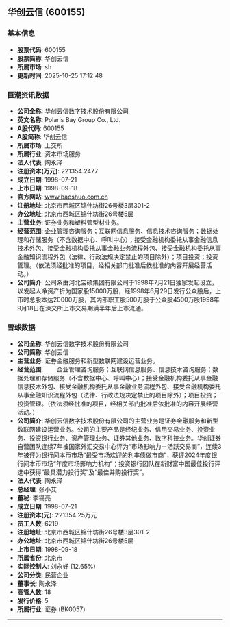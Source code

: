 ## 华创云信 (600155)

### 基本信息

- **股票代码**: 600155
- **股票简称**: 华创云信
- **所属市场**: sh
- **更新时间**: 2025-10-25 17:12:48

### 巨潮资讯数据

- **公司全称**: 华创云信数字技术股份有限公司
- **英文名称**: Polaris Bay Group Co., Ltd.
- **A股代码**: 600155
- **A股简称**: 华创云信
- **所属市场**: 上交所
- **所属行业**: 资本市场服务
- **法人代表**: 陶永泽
- **注册资本(万元)**: 221354.2477
- **成立日期**: 1998-07-21
- **上市日期**: 1998-09-18
- **官方网站**: www.baoshuo.com.cn
- **注册地址**: 北京市西城区锦什坊街26号楼3层301-2
- **办公地址**: 北京市西城区锦什坊街26号楼5层
- **主营业务**: 证券业务和塑料管型材业务。
- **经营范围**: 企业管理咨询服务；互联网信息服务、信息技术咨询服务；数据处理和存储服务（不含数据中心、呼叫中心）；接受金融机构委托从事金融信息技术外包、接受金融机构委托从事金融业务流程外包、接受金融机构委托从事金融知识流程外包（法律、行政法规决定禁止的项目除外）；项目投资；投资管理。（依法须经批准的项目，经相关部门批准后依批准的内容开展经营活动。）
- **公司简介**: 公司系由河北宝硕集团有限公司于1998年7月21日独家发起设立，以发起人净资产折为国家股15000万股，经1998年6月29日发行公众股后，上市时总股本达20000万股，其内部职工股500万股于公众股4500万股1998年9月18日在深交所上市交易期满半年后上市流通。

### 雪球数据

- **公司全称**: 华创云信数字技术股份有限公司
- **公司简称**: 华创云信
- **主营业务**: 证券金融服务和新型数联网建设运营业务。
- **经营范围**: 　　企业管理咨询服务；互联网信息服务、信息技术咨询服务；数据处理和存储服务（不含数据中心、呼叫中心）；接受金融机构委托从事金融信息技术外包、接受金融机构委托从事金融业务流程外包、接受金融机构委托从事金融知识流程外包（法律、行政法规决定禁止的项目除外）；项目投资；投资管理。（依法须经批准的项目，经相关部门批准后依批准的内容开展经营活动。）
- **公司简介**: 华创云信数字技术股份有限公司的主营业务是证券金融服务和新型数联网建设运营业务。公司的主要产品是经纪业务、信用交易业务、投资业务、投资银行业务、资产管理业务、证券其他业务、数字科技业务。华创证券自营团队连续7年被国家外汇交易中心评为“市场影响力－活跃交易商”，连续3年被评为银行间本币市场“最受市场欢迎的利率债做市商”，获评2024年度银行间本币市场“年度市场影响力机构”；投资银行团队在新财富中国最佳投行评选中获得“最具潜力投行奖”及“最佳并购投行奖”。
- **法人代表**: 陶永泽
- **总经理**: 张小艾
- **董秘**: 李锡亮
- **成立日期**: 1998-07-21
- **注册资本(元)**: 221354.25万元
- **员工人数**: 6219
- **注册地址**: 北京市西城区锦什坊街26号楼3层301-2
- **办公地址**: 北京市西城区锦什坊街26号楼5层
- **上市日期**: 1998-09-18
- **所属省份**: 北京市
- **实际控制人**: 刘永好 (12.65%)
- **公司分类**: 民营企业
- **董事长**: 陶永泽
- **高管人数**: 18
- **发行价格**: 5
- **所属行业**: 证券 (BK0057)

---